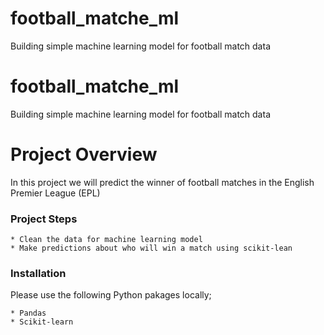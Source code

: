 # football_matche_ml
Building simple machine learning model for football match data

# football_matche_ml
Building simple machine learning model for football match data

# Project Overview

In this project we will predict the winner of football matches in  the English Premier League (EPL)

### Project Steps

    * Clean the data for machine learning model
    * Make predictions about who will win a match using scikit-lean


### Installation

Please use the following Python pakages locally;

    * Pandas
    * Scikit-learn


